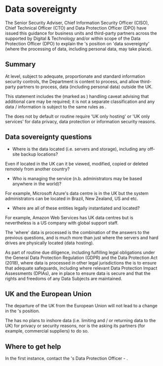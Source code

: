 # Data sovereignty

The Senior Security Adviser, Chief Information Security Officer \(CISO\), Chief Technical Officer \(CTO\) and Data Protection Officer \(DPO\) have issued this guidance for business units and third-party partners across the supported by Digital &amp; Technology and/or within scope of the Data Protection Officer \(DPO\) to explain the 's position on 'data sovereignty' \(where the processing of data, including personal data, may take place\).

## Summary

At level, subject to adequate, proportionate and standard information security controls, the Department is content to process, and allow third-party partners to process, data \(including personal data\) outside the UK.

This statement includes the \(marked as \) handling caveat advising that additional care may be required; it is not a separate classification and any data / information is subject to the same rules as .

The does not by default or routine require 'UK only hosting' or 'UK only services' for data privacy, data protection or information security reasons.

## Data sovereignty questions

-   Where is the data located \(i.e. servers and storage\), including any off-site backup locations?


Even if located in the UK can it be viewed, modified, copied or deleted remotely from another country?

-   Who is managing the service \(n.b. administrators may be based anywhere in the world\)?


For example, Microsoft Azure's data centre is in the UK but the system administrators can be located in Brazil, New Zealand, US and etc.

-   Where are all of these entities legally instantiated and located?


For example, Amazon Web Services has UK data centres but is nevertheless is a US company with global support staff.

The 'where' data is processed is the combination of the answers to the previous questions, and is much more than just where the servers and hard drives are physically located \(data hosting\).

As part of routine due diligence, including fulfilling legal obligations under the General Data Protection Regulation \(GDPR\) and the Data Protection Act \(2018\), where data is processed in other legal jurisdictions the is to ensure that adequate safeguards, including where relevant Data Protection Impact Assessments \(DPIAs\), are in place to ensure data is secure and that the rights and freedoms of any Data Subjects are maintained.

## UK and the European Union

The departure of the UK from the European Union will not lead to a change in the 's position.

The has no plans to inshore data \(i.e. limiting and / or returning data to the UK\) for privacy or security reasons, nor is the asking its partners \(for example, commercial suppliers\) to do so.

## Where to get help

In the first instance, contact the 's Data Protection Officer - .

